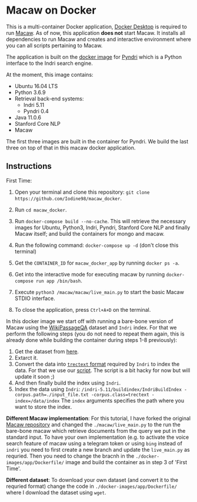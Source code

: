 # Macaw on Docker
This is a multi-container Docker application, [Docker Desktop](https://www.docker.com/products/docker-desktop) is required to run [Macaw](https://github.com/microsoft/macaw). As of now, this application **does not** start Macaw. It installs all dependencies to run Macaw and creates and interactive environment where you can all scripts pertaining to Macaw.

The application is built on the [docker image](https://hub.docker.com/r/roynirmal/pyndri) for [Pyndri](https://github.com/cvangysel/pyndri) which is a Python interface to the Indri search engine. 

At the moment, this image contains:

- Ubuntu 16.04 LTS
- Python 3.6.9
- Retrieval back-end systems:
  * Indri 5.11
  * Pyndri 0.4 
- Java 11.0.6
- Stanford Core NLP
- Macaw

The first three images are built in the container for Pyndri. We build the last three on top of that in this macaw docker application. 

## Instructions
First Time:
1. Open your terminal and clone this repository: `git clone https://github.com/Iodine98/macaw_docker`. 
2. Run `cd macaw_docker`.
3. Run `docker-compose build --no-cache`. This will retrieve the necessary images for Ubuntu, Python3, Indri, Pyndri, Stanford Core NLP and finally Macaw itself; and build the containers for mongo and macaw.
4. Run the following command: `docker-compose up -d` (don't close this terminal)
5. Get the `CONTAINER_ID` for `macaw_docker_app` by running `docker ps -a`. 
6. Get into the interactive mode for executing macaw by running `docker-compose run app /bin/bash`. 
7. Execute `python3 /macaw/macaw/live_main.py` to start the basic Macaw STDIO interface.

8. To close the application, press `Ctrl+A+D` on the terminal.

In this docker image we start off with running a bare-bone version of Macaw using the [WikiPassageQA](https://arxiv.org/pdf/1805.03797.pdf) dataset and `Indri` index. For that we perform the following steps (you do not need to repeat them again, this is already done while building the container during steps 1-8 previously): 
1. Get the dataset from [here](https://ciir.cs.umass.edu/downloads/wikipassageqa/WikiPassageQA.zip). 
2. Extarct it. 
3. Convert the data into [`trectext` format](https://sourceforge.net/p/lemur/wiki/Quick%20Start/) required by `Indri` to index the data. For that we use our [script](https://github.com/roynirmal/convert2trectext.git). The script is a bit hacky for now but will update it soon ;)
4. And then finally build the index using `Indri`. 
5. Index the data using `Indri`: `/indri-5.11/buildindex/IndriBuildIndex -corpus.path=./input_file.txt -corpus.class=trectext -index=/data/index`
The `index` arguments specifies the path where you want to store the index. 
 
 
**Different Macaw implementation**: For this tutorial, I have forked the original [Macaw repository](https://github.com/microsoft/macaw) and changed the `./macaw/live_main.py` to the run the bare-bone macaw which retrieve documents from the query we put in the standard input. To have your own implementation (e.g. to activate the voice search feature of macaw using a telegram token or using `bing` instead of `indri` you need to first create a new branch and update the `live_main.py` as requried. Then you need to change the bracnh in the `./docker-images/app/Dockerfile/` image and build the container as in step 3 of 'First Time'. 

**Different dataset**: To download your own dataset (and convert it to the requried format) change the code in `./docker-images/app/Dockerfile/` where I download the dataset using `wget`.





